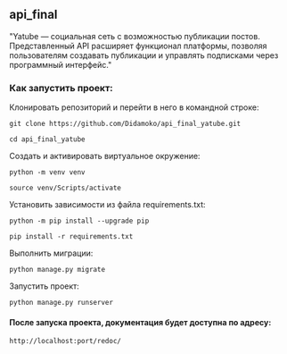 ## api_final
"Yatube — социальная сеть с возможностью публикации постов. Представленный API расширяет функционал платформы, позволяя пользователям создавать публикации и управлять подписками через программный интерфейс."
### Как запустить проект:

Клонировать репозиторий и перейти в него в командной строке:

```
git clone https://github.com/Didamoko/api_final_yatube.git
```

```
cd api_final_yatube
```

Cоздать и активировать виртуальное окружение:

```
python -m venv venv
```

```
source venv/Scripts/activate
```

Установить зависимости из файла requirements.txt:

```
python -m pip install --upgrade pip
```

```
pip install -r requirements.txt
```

Выполнить миграции:

```
python manage.py migrate
```

Запустить проект:

```
python manage.py runserver
```
#### После запуска проекта, документация будет доступна по адресу: 
`http://localhost:port/redoc/`
